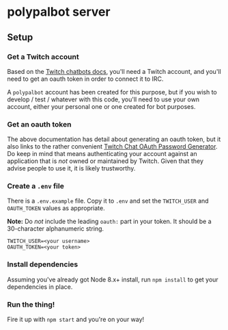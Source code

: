 # polypalbot server

## Setup

### Get a Twitch account

Based on the [Twitch chatbots docs](https://dev.twitch.tv/docs/irc/), you'll
need a Twitch account, and you'll need to get an oauth token in order to connect
it to IRC.

A `polypalbot` account has been created for this purpose, but if you wish to
develop / test / whatever with this code, you'll need to use your own account,
either your personal one or one created for bot purposes.

### Get an oauth token

The above documentation has detail about generating an oauth token, but it also
links to the rather convenient [Twitch Chat OAuth Password
Generator](https://twitchapps.com/tmi/). Do keep in mind that means
authenticating your account against an application that is _not_ owned or
maintained by Twitch. Given that they advise people to use it, it is likely
trustworthy.

### Create a `.env` file

There is a `.env.example` file. Copy it to `.env` and set the `TWITCH_USER` and
`OAUTH_TOKEN` values as appropriate.

**Note:** Do _not_ include the leading `oauth:` part in your token. It should
be a 30-character alphanumeric string.

```
TWITCH_USER=<your username>
OAUTH_TOKEN=<your token>
```

### Install dependencies

Assuming you've already got Node 8.x+ install, run `npm install` to get your
dependencies in place.

### Run the thing!

Fire it up with `npm start` and you're on your way!
